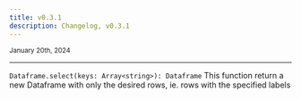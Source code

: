 ```yaml
---
title: v0.3.1
description: Changelog, v0.3.1
---
```


<small>January 20th, 2024</small>

---

`Dataframe.select(keys: Array<string>): Dataframe` This function return a new Dataframe with only the desired rows, ie. rows with the specified labels